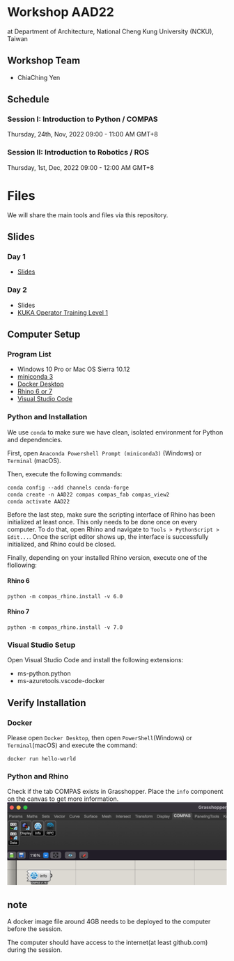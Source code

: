 # Workshop AAD22
at Department of Architecture, National Cheng Kung University (NCKU), Taiwan


## Workshop Team
* ChiaChing Yen



## Schedule
### Session I: Introduction to Python / COMPAS
Thursday, 24th, Nov, 2022
09:00 - 11:00 AM GMT+8


### Session II: Introduction to Robotics / ROS
Thursday, 1st, Dec, 2022
09:00 - 12:00 AM GMT+8


# Files
We will share the main tools and files via this repository.
## Slides
### Day 1
* [Slides](https://docs.google.com/presentation/d/1DhorE3vvWhWAOLSAfeg5oq3S4Y3-MM3D3Wjon9DCh2M/edit?usp=sharing)

### Day 2
* Slides
* [KUKA Operator Training Level 1](https://docs.google.com/presentation/d/15XVlAwplSnY7Gh0MX_H0Y_2SLvio-tZHKGouif-THcs/edit#slide=id.g104a09d43b2_0_116)


## Computer Setup
### Program List
* Windows 10 Pro or Mac OS Sierra 10.12
* [miniconda 3](https://docs.conda.io/en/latest/miniconda.html)
* [Docker Desktop](https://www.docker.com/products/docker-desktop) 
* [Rhino 6 or 7](https://www.rhino3d.com/download)
* [Visual Studio Code](https://code.visualstudio.com/)


### Python and Installation

We use `conda` to make sure we have clean, isolated environment for Python and dependencies.

First, open `Anaconda Powershell Prompt (miniconda3)` (Windows) or `Terminal` (macOS).

Then, execute the following commands:
```
conda config --add channels conda-forge
conda create -n AAD22 compas compas_fab compas_view2
conda activate AAD22
```
Before the last step, make sure the scripting interface of Rhino has been initialized at least once. This only needs to be done once on every computer. To do that, open Rhino and navigate to `Tools > PythonScript > Edit...`. Once the script editor shows up, the interface is successfully initialized, and Rhino could be closed.

Finally, depending on your installed Rhino version, execute one of the flollowing:

#### Rhino 6
```
python -m compas_rhino.install -v 6.0
```

#### Rhino 7
```
python -m compas_rhino.install -v 7.0
```
### Visual Studio Setup

Open Visual Studio Code and install the following extensions:
* ms-python.python
* ms-azuretools.vscode-docker

## Verify Installation
### Docker
Please open `Docker Desktop`, then open `PowerShell`(Windows) or `Terminal`(macOS) and execute the command:

```
docker run hello-world
```

### Python and Rhino
Check if the tab COMPAS exists in Grasshopper. Place the `info` component on the canvas to get more information.
![compas_installed_in_rhino](assets/img/compas_installed_in_rhino.png)

## note
A docker image file around 4GB needs to be deployed to the computer before the session.

The computer should have access to the internet(at least github.com) during the session.

